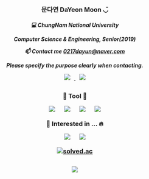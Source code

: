 
<h3 align="center">
    문다연 DaYeon Moon ◡̈
</h3>
<h5 align="center">
💻 ChungNam National University
    
Computer Science & Engineering, Senior(2019)

    
    
📫 Contact me 0217dayun@naver.com
    
Please specify the purpose clearly when contacting.


<p align=center>
   
<a href="https://instagram.com/dayo2n">
    <img 
        src="http://img.shields.io/badge/-Instagram-black?style=flat&logo=Instagram&link=https://instagram.com/alpox.dev/"
        style="height : auto; margin-left : 10px; margin-right : 10px;"/>
</a>

<a href="https://velog.io/@dayo2n">
    <img 
        src="https://img.shields.io/badge/Velog-black?style=flat-square&logo=Vimeo&logoColor=019733&link=https://velog.io/@dayo2n"
        style="height : auto; margin-left : 10px; margin-right : 10px;"/>
</a>
    

<h2></h2>

<h3 align="center">
    
<!-- 🛠 Tech ⚙️

<img src="https://img.shields.io/badge/Java-black?style=flat-square&logo=Java&logoColor=FF901E"
        style="height : auto; margin-left : 10px; margin-right : 10px;"/>
<img src="https://img.shields.io/badge/HTML-black?style=flat-square&logo=HTML5&logoColor=E34F26"
        style="height : auto; margin-left : 10px; margin-right : 10px;"/>
<img src="https://img.shields.io/badge/CSS-black?style=flat-square&logo=CSS3&logoColor=1572B6"
        style="height : auto; margin-left : 10px; margin-right : 10px;"/>
<img src="https://img.shields.io/badge/PHP-black?style=flat-square&logo=PHP&logoColor=777BB4"
        style="height : auto; margin-left : 10px; margin-right : 10px;"/>
<img src="https://img.shields.io/badge/JS-black?style=flat-square&logo=JavaScript&logoColor=F7DF1E"
        style="height : auto; margin-left : 10px; margin-right : 10px;"/>
<img src="https://img.shields.io/badge/Oracle Database-black?̊̈style=flat-square&logo=Oracle&logoColor=F80000"
        style="height : auto; margin-left : 10px; margin-right : 10px;"/> -->
    
🔨 Tool 🔩
    
    
<img src="https://img.shields.io/badge/MacBook Pro(2019, Monterey)-black?̊̈style=flat-square&logo=Apple&logoColor=FFFFFF"
        style="height : auto; margin-left : 10px; margin-right : 10px;"/>
<img src="https://img.shields.io/badge/Xcode-black?style=flat-square&logo=Xcode&logoColor=1793D1"
        style="height : auto; margin-left : 10px; margin-right : 10px;"/>
<img src="https://img.shields.io/badge/Eclipse-black?style=flat-square&logo=Eclipse IDE&logoColor=071D49"
        style="height : auto; margin-left : 10px; margin-right : 10px;"/>
<img src="https://img.shields.io/badge/VSCode-black?style=flat-square&logo=Visual Studio Code&logoColor=0094F5"
        style="height : auto; margin-left : 10px; margin-right : 10px;"/>
    
💫 Interested in ... 🔥
    
    
<img src="https://img.shields.io/badge/iOS-black?style=flat-square&logo=iOS&logoColor=E8E8E8"
        style="height : auto; margin-left : 10px; margin-right : 10px;"/>
<img src="https://img.shields.io/badge/Swift-black?style=flat-square&logo=Swift&logoColor=1793D1"
        style="height : auto; margin-left : 10px; margin-right : 10px;"/>

<!-- [![Solved.ac 프로필](http://mazassumnida.wtf/api/generate_badge?boj=ansek217)](https://solved.ac/ansek217) -->
    
[![solved.ac](http://mazandi.herokuapp.com/api?handle=ansek217&theme=dark)](https://solved.ac/ansek217/)
    
<!-- [![Anurag's github stats](https://github-readme-stats.vercel.app/api?username=dayo2n)](https://github.com/anuraghazra/github-readme-stats) -->
    
<h2></h2>
    
<p align=center>
<a href="https://hits.seeyoufarm.com">
<img src="https://hits.seeyoufarm.com/api/count/incr/badge.svg?url=https%3A%2F%2Fgithub.com%2Fday2on&count_bg=%23E7A2A2&title_bg=%23B20909&icon=github.svg&icon_color=%23FFFFFF&title=hits&edge_flat=true"/></a>
    
</p>
    
<!-- [![KnlnKS's LeetCode stats](https://leetcode-stats-six.vercel.app/api?username=dayo2n&theme=dark)](https://github.com/KnlnKS/leetcode-stats) -->

